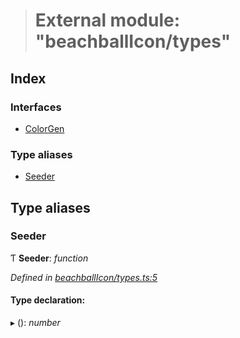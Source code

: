 > # External module: "beachballIcon/types"

## Index

### Interfaces

* [ColorGen](../interfaces/_beachballicon_types_.colorgen.md)

### Type aliases

* [Seeder](_beachballicon_types_.md#seeder)

## Type aliases

###  Seeder

Ƭ **Seeder**: *function*

*Defined in [beachballIcon/types.ts:5](https://github.com/polkadot-js/ui/blob/e481af9/packages/ui-shared/src/beachballIcon/types.ts#L5)*

#### Type declaration:

▸ (): *number*